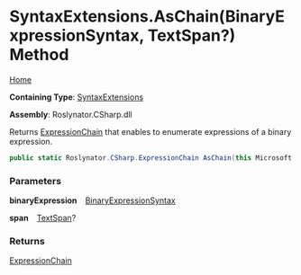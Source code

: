 # SyntaxExtensions\.AsChain\(BinaryExpressionSyntax, TextSpan?\) Method

[Home](../../../../README.md)

**Containing Type**: [SyntaxExtensions](../README.md)

**Assembly**: Roslynator\.CSharp\.dll

  
Returns [ExpressionChain](../../ExpressionChain/README.md) that enables to enumerate expressions of a binary expression\.

```csharp
public static Roslynator.CSharp.ExpressionChain AsChain(this Microsoft.CodeAnalysis.CSharp.Syntax.BinaryExpressionSyntax binaryExpression, Microsoft.CodeAnalysis.Text.TextSpan? span = null)
```

### Parameters

**binaryExpression** &ensp; [BinaryExpressionSyntax](https://docs.microsoft.com/en-us/dotnet/api/microsoft.codeanalysis.csharp.syntax.binaryexpressionsyntax)

**span** &ensp; [TextSpan](https://docs.microsoft.com/en-us/dotnet/api/microsoft.codeanalysis.text.textspan)?

### Returns

[ExpressionChain](../../ExpressionChain/README.md)

